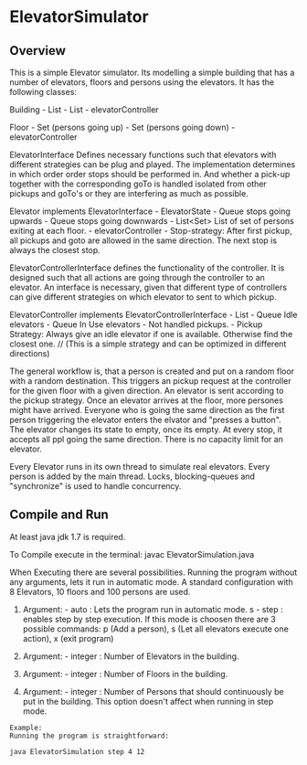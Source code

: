 ElevatorSimulator
=================
## Overview 
This is a simple Elevator simulator. Its modelling a simple building that has a number of elevators, floors and persons using
the elevators. It has the following classes: 
 
 Building 
    - List<Floors> 
    - List<Elevators> 
    - elevatorController
    
 Floor
    - Set<Person> (persons going up)
    - Set<Person> (persons going down)
    - elevatorController
 
ElevatorInterface Defines necessary functions such that elevators with different strategies can be plug and played. 
 The implementation determines in which order order stops should be performed in. And whether a pick-up together with the corresponding goTo
 is handled isolated from other pickups and goTo's or they are interfering as much as possible. 
  
        
 Elevator implements ElevatorInterface 
    - ElevatorState
    - Queue<Int> stops going upwards
    - Queue<Int> stops going downwards
    - List<Set<Persons>> List of set of persons exiting at each floor. 
    - elevatorController
    - Stop-strategy: After first pickup, all pickups and goto are allowed in the same direction. The next stop is always the closest stop.  
    
 ElevatorControllerInterface defines the functionality of the controller. It is designed such that all actions are going through the
  controller to an elevator. An interface is necessary, given that different type of controllers can give different strategies on which
  elevator to sent to which pickup.      
 
 ElevatorController implements ElevatorControllerInterface 
    - List<Elevators> 
    - Queue<Elevators> Idle elevators
    - Queue<Elevators> In Use elevators
    - Not handled pickups.
    - Pickup Strategy: Always give an idle elevator if one is available. Otherwise find the closest one. // (This is a simple strategy and can be optimized in different directions)   
        
 The general workflow is, that a person is created and put on a random floor with a random destination. This triggers an pickup request at the controller for the given floor with a given direction. An elevator is sent
 according to the pickup strategy. Once an elevator arrives at the floor, more persones might have arrived. Everyone who is going the same direction as the first person triggering the
  elevator enters the elvator and "presses a button". The elevator changes its state to empty, once its empty. At every stop, it accepts all ppl going the same direction. There is no capacity 
  limit for an elevator. 
  
  Every Elevator runs in its own thread to simulate real elevators. Every person is added by the main thread. Locks, blocking-queues and "synchronize" is used to handle concurrency.  
  
  ## Compile and Run
   At least java jdk 1.7 is required. 
    
   To Compile execute in the terminal: javac ElevatorSimulation.java
   
   When Executing there are several possibilities. Running the program without any arguments, lets it run in automatic mode. A standard configuration with 8 Elevators, 10 floors and 100 persons are used. 
   1. Argument: 
    - auto : Lets the program run in automatic mode. s
    - step : enables step by step execution. If this mode is choosen there are 3 possible commands: p (Add a person), s (Let all elevators execute one action), x (exit program)
    
   2. Argument: 
    - integer : Number of Elevators in the building. 
    
   3. Argument:
    - integer : Number of Floors in the building. 
   
   4. Argument:
    - integer : Number of Persons that should continuously be put in the building.   This option doesn't affect when running in step mode.  
    
    Example: 
    Running the program is straightforward:  
    
    java ElevatorSimulation step 4 12
    
